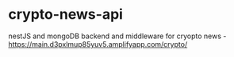 # crypto-news-api
nestJS and mongoDB backend and middleware for cryopto news - https://main.d3pxlmup85yuv5.amplifyapp.com/crypto/
